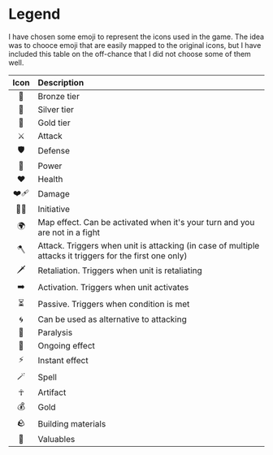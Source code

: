 # Legend

I have chosen some emoji to represent the icons used in the game. The idea was to chooce emoji that are easily mapped to the original icons, but I have included this table on the off-chance that I did not choose some of them well.

| Icon | Description|
| :---: | :--- |
| 🥉 | Bronze tier |
| 🥈 | Silver tier |
| 🥇 | Gold tier |
| ⚔️ | Attack |
| 🛡️ | Defense |
| 📖 | Power |
| ❤️ | Health |
| ❤️‍🩹 | Damage |
| 🏃‍➡️ | Initiative |
| 🌍 | Map effect. Can be activated when it's your turn and you are not in a fight |
| 🪓 | Attack. Triggers when unit is attacking (in case of multiple attacks it triggers for the first one only) |
| 🗡️ | Retaliation. Triggers when unit is retaliating |
| ➡️ | Activation. Triggers when unit activates |
| ⏳ | Passive. Triggers when condition is met |
| 🌀 | Can be used as alternative to attacking |
| 🐍 | Paralysis |
| 🔄 | Ongoing effect |
| ⚡️ | Instant effect |
| 🪄 | Spell |
| ☥ | Artifact |
| 💰 | Gold |
| 🪨 | Building materials |
| 💎 | Valuables |
